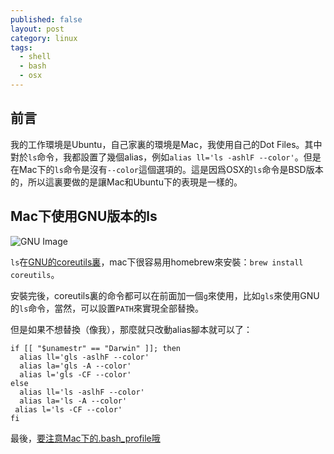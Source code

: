 ```yaml
---
published: false
layout: post
category: linux
tags: 
  - shell
  - bash
  - osx
---
```


## 前言

我的工作環境是Ubuntu，自己家裏的環境是Mac，我使用自己的Dot Files。其中對於`ls`命令，我都設置了幾個alias，例如`alias ll='ls -ashlF --color'`。但是在Mac下的`ls`命令是沒有`--color`這個選項的。這是因爲OSX的`ls`命令是BSD版本的，所以這裏要做的是讓Mac和Ubuntu下的表現是一樣的。

## Mac下使用GNU版本的ls

![GNU Image](http://www.gnu.org/graphics/gnu-head-sm.jpg)

`ls`在[GNU的coreutils裏](http://www.gnu.org/software/coreutils/)，mac下很容易用homebrew來安裝：`brew install coreutils`。

安裝完後，coreutils裏的命令都可以在前面加一個`g`來使用，比如`gls`來使用GNU的`ls`命令，當然，可以設置`PATH`來實現全部替換。

但是如果不想替換（像我），那麼就只改動alias腳本就可以了：

```
if [[ "$unamestr" == "Darwin" ]]; then
  alias ll='gls -aslhF --color'
  alias la='gls -A --color'
  alias l='gls -CF --color'
else
  alias ll='ls -aslhF --color'
  alias la='ls -A --color' 
 alias l='ls -CF --color' 
fi
```

最後，[要注意Mac下的.bash_profile哦](http://www.joshstaiger.org/archives/2005/07/bash_profile_vs.html)
